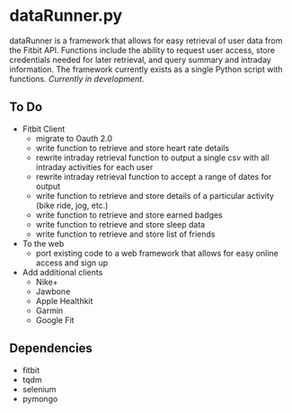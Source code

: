 # dataRunner.py

dataRunner is a framework that allows for easy retrieval of user data from the Fitbit API. Functions include the ability 
to request user access, store credentials needed for later retrieval, and query summary and intraday information. The 
framework currently exists as a single Python script with functions. *Currently in development.*


## To Do
- Fitbit Client
    - migrate to Oauth 2.0
    - write function to retrieve and store heart rate details
    - rewrite intraday retrieval function to output a single csv with all intraday activities for each user
    - rewrite intraday retrieval function to accept a range of dates for output
    - write function to retrieve and store details of a particular activity (bike ride, jog, etc.)
    - write function to retrieve and store earned badges
    - write function to retrieve and store sleep data
    - write function to retrieve and store list of friends
- To the web
    - port existing code to a web framework that allows for easy online access and sign up
- Add additional clients
    - Nike+
    - Jawbone
    - Apple Healthkit
    - Garmin
    - Google Fit

## Dependencies
- fitbit
- tqdm
- selenium
- pymongo